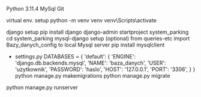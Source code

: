 Python 3.11.4
MySql
Git

virtual env. setup
  python -m venv venv
  venv\Scripts\activate 

django setup
  pip install django
  django-admin startproject system_parking
  cd system_parking
mysql-django setup
(optional) from queries-etc import Bazy_danych_config to local Mysql server
  pip install mysqlclient
  - settings.py
    DATABASES = {
    'default': {
        'ENGINE': 'django.db.backends.mysql',
        'NAME': 'baza_danych',
        'USER': 'uzytkownik',
        'PASSWORD': 'haslo',
        'HOST': '127.0.0.1',
        'PORT': '3306',
    }
}
python manage.py makemigrations
python manage.py migrate

python manage.py runserver
